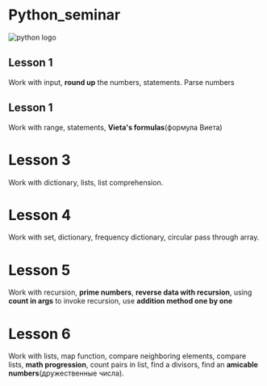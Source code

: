 # Python_seminar
![python logo](https://www.python.org/static/img/python-logo.png)

## Lesson 1
Work with input, __round up__ the numbers, statements. Parse numbers

## Lesson 1
Work with range, statements, __Vieta's formulas__(формула Виета)

# Lesson 3
Work with dictionary, lists, list comprehension.

# Lesson 4
Work with set, dictionary, frequency dictionary, circular pass through array.

# Lesson 5
Work with recursion, __prime numbers__, __reverse data with recursion__,
using __count in args__ to invoke recursion, use __addition method one by one__

# Lesson 6
Work with lists, map function, compare neighboring elements, compare lists, __math progression__,
count pairs in list, find a divisors, find an __amicable numbers__(дружественные числа).